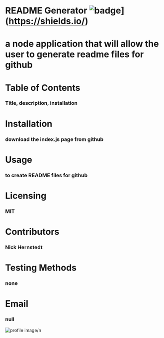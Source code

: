 # README Generator ![badge](https://img.shields.io/badge/<SUBJECT>-<STATUS>-<COLOR>.svg)](https://shields.io/) 
 # a node application that will allow the user to generate readme files for github 
 # Table of Contents 
 ### Title, description, installation 
 # Installation 
 ### download the index.js page from github 
 # Usage 
 ### to create README files for github 
 # Licensing 
 ### MIT 
 # Contributors 
 ### Nick Hernstedt 
 # Testing Methods 
 ### none 
 # Email 
 ### null 
 ![profile image](https://avatars1.githubusercontent.com/u/57119635?v=4)/n